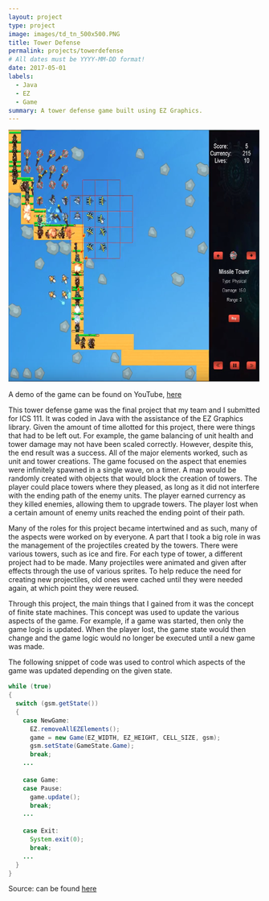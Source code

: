 ```yaml
---
layout: project
type: project
image: images/td_tn_500x500.PNG
title: Tower Defense
permalink: projects/towerdefense
# All dates must be YYYY-MM-DD format!
date: 2017-05-01
labels:
  - Java
  - EZ
  - Game
summary: A tower defense game built using EZ Graphics.
---
```


<img src="../images/td_pic.PNG">

A demo of the game can be found on YouTube, <a href="https://youtu.be/x2SDYRLFoWw">here</a>

This tower defense game was the final project that my team and I submitted for ICS 111. It was coded in Java with the assistance of the EZ Graphics library. Given the amount of time allotted for this project, there were things that had to be left out. For example, the game balancing of unit health and tower damage may not have been scaled correctly. However, despite this, the end result was a success. All of the major elements worked, such as unit and tower creations. The game focused on the aspect that enemies were infinitely spawned in a single wave, on a timer. A map would be randomly created with objects that would block the creation of towers. The player could place towers where they pleased, as long as it did not interfere with the ending path of the enemy units. The player earned currency as they killed enemies, allowing them to upgrade towers. The player lost when a certain amount of enemy units reached the ending point of their path.

Many of the roles for this project became intertwined and as such, many of the aspects were worked on by everyone. A part that I took a big role in was the management of the projectiles created by the towers. There were various towers, such as ice and fire. For each type of tower, a different project had to be made. Many projectiles were animated and given after effects through the use of various sprites. To help reduce the need for creating new projectiles, old ones were cached until they were needed again, at which point they were reused. 

Through this project, the main things that I gained from it was the concept of finite state machines. This concept was used to update the various aspects of the game. For example, if a game was started, then only the game logic is updated. When the player lost, the game state would then change and the game logic would no longer be executed until a new game was made.

The following snippet of code was used to control which aspects of the game was updated depending on the given state.

```Java
while (true)
{
  switch (gsm.getState())
  {
    case NewGame:
      EZ.removeAllEZElements();
      game = new Game(EZ_WIDTH, EZ_HEIGHT, CELL_SIZE, gsm);
      gsm.setState(GameState.Game);
      break;
    ...

    case Game:
    case Pause:
      game.update();
      break;
    ...
  
    case Exit:
      System.exit(0);
      break;
    ...
  }
}
```
 
Source: can be found <a href="https://bitbucket.org/dylancn/ics111_project3/src/b8392020a58b4ae84a24588040a8364a5c3e51ef/Project3_Demo/src/?at=combined">here</a>
